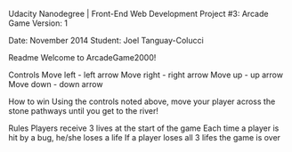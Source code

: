 Udacity Nanodegree |  Front-End Web Development
Project #3: Arcade Game
Version: 1

Date: November 2014
Student: Joel Tanguay-Colucci

Readme
Welcome to ArcadeGame2000!

Controls
Move left - left arrow
Move right - right arrow
Move up - up arrow
Move down - down arrow

How to win
Using the controls noted above, move your player across the stone pathways
until you get to the river!

Rules
Players receive 3 lives at the start of the game
Each time a player is hit by a bug, he/she loses a life
If a player loses all 3 lifes the game is over
